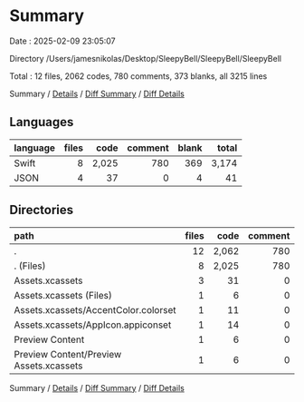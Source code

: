 # Summary

Date : 2025-02-09 23:05:07

Directory /Users/jamesnikolas/Desktop/SleepyBell/SleepyBell/SleepyBell

Total : 12 files,  2062 codes, 780 comments, 373 blanks, all 3215 lines

Summary / [Details](details.md) / [Diff Summary](diff.md) / [Diff Details](diff-details.md)

## Languages
| language | files | code | comment | blank | total |
| :--- | ---: | ---: | ---: | ---: | ---: |
| Swift | 8 | 2,025 | 780 | 369 | 3,174 |
| JSON | 4 | 37 | 0 | 4 | 41 |

## Directories
| path | files | code | comment | blank | total |
| :--- | ---: | ---: | ---: | ---: | ---: |
| . | 12 | 2,062 | 780 | 373 | 3,215 |
| . (Files) | 8 | 2,025 | 780 | 369 | 3,174 |
| Assets.xcassets | 3 | 31 | 0 | 3 | 34 |
| Assets.xcassets (Files) | 1 | 6 | 0 | 1 | 7 |
| Assets.xcassets/AccentColor.colorset | 1 | 11 | 0 | 1 | 12 |
| Assets.xcassets/AppIcon.appiconset | 1 | 14 | 0 | 1 | 15 |
| Preview Content | 1 | 6 | 0 | 1 | 7 |
| Preview Content/Preview Assets.xcassets | 1 | 6 | 0 | 1 | 7 |

Summary / [Details](details.md) / [Diff Summary](diff.md) / [Diff Details](diff-details.md)